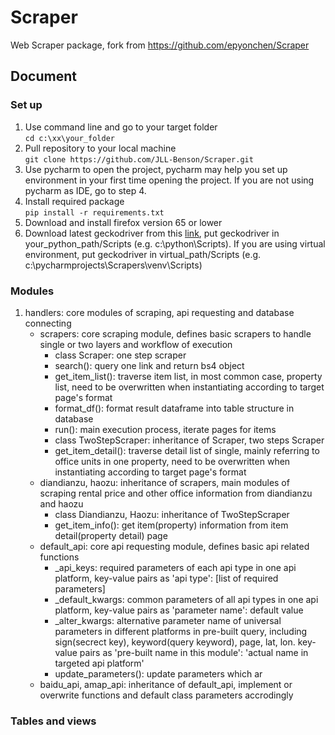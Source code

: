 # Scraper
Web Scraper package, fork from https://github.com/epyonchen/Scraper

## Document
  ### Set up
  1. Use command line and go to your target folder  
    ```cd c:\xx\your_folder```
  2. Pull repository to your local machine  
    ```git clone https://github.com/JLL-Benson/Scraper.git```  
  3. Use pycharm to open the project, pycharm may help you set up environment in your first time opening the project. If you are not using pycharm as IDE, go to step 4.
  4. Install required package  
    ```pip install -r requirements.txt```
  5. Download and install firefox version 65 or lower
  6. Download latest geckodriver from this [link](https://github.com/mozilla/geckodriver/releases), put geckodriver in your_python_path/Scripts (e.g. c:\python\Scripts). If you are using virtual environment, put geckodriver in virtual_path/Scripts (e.g. c:\pycharmprojects\Scrapers\venv\Scripts)
    
  ### Modules
  1. handlers: core modules of scraping, api requesting and database connecting 
      - scrapers: core scraping module, defines basic scrapers to handle single or two layers and workflow of execution
        - class Scraper: one step scraper
        - search(): query one link and return bs4 object
        - get_item_list(): traverse item list, in most common case, property list, need to be overwritten when instantiating according to target page's format
        - format_df(): format result dataframe into table structure in database
        - run(): main execution process, iterate pages for items
        - class TwoStepScraper: inheritance of Scraper, two steps Scraper
        - get_item_detail(): traverse detail list of single, mainly referring to office units in one property, need to be overwritten when instantiating according to target page's format
      - diandianzu, haozu: inheritance of scrapers, main modules of scraping rental price and other office information from diandianzu and haozu
        - class Diandianzu, Haozu: inheritance of TwoStepScraper
        - get_item_info(): get item(property) information from item detail(property detail) page
      - default_api: core api requesting module, defines basic api related functions
        - _api_keys: required parameters of each api type in one api platform, key-value pairs as 'api type': [list of required parameters]
        - _default_kwargs: common parameters of all api types in one api platform, key-value pairs as 'parameter name': default value
        - _alter_kwargs: alternative parameter name of universal parameters in different platforms in pre-built query, including sign(secrect key), keyword(query keyword), page, lat, lon. key-value pairs as 'pre-built name in this module': 'actual name in targeted api platform'
        - update_parameters(): update parameters which ar
      - baidu_api, amap_api: inheritance of default_api, implement or overwrite functions and default class parameters accrodingly

  ### Tables and views

